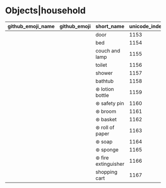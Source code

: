 # Objects|household

|github_emoji_name|github_emoji|short_name|unicode_index|
|---|---|---|---|
|||door|1153|
|||bed|1154|
|||couch and lamp|1155|
|||toilet|1156|
|||shower|1157|
|||bathtub|1158|
|||⊛ lotion bottle|1159|
|||⊛ safety pin|1160|
|||⊛ broom|1161|
|||⊛ basket|1162|
|||⊛ roll of paper|1163|
|||⊛ soap|1164|
|||⊛ sponge|1165|
|||⊛ fire extinguisher|1166|
|||shopping cart|1167|
